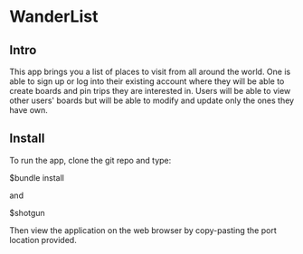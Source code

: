 # WanderList

## Intro

  This app brings you a list of places to visit from all around the world. One is able to sign up or log into their existing account where they will be able to create boards and pin trips they are interested in. Users will be able to view other users' boards but will be able to modify and update only the ones they have own.

## Install

  To run the app, clone the git repo and type:

  $bundle install

  and

  $shotgun

  Then view the application on the web browser by copy-pasting the port location provided.
